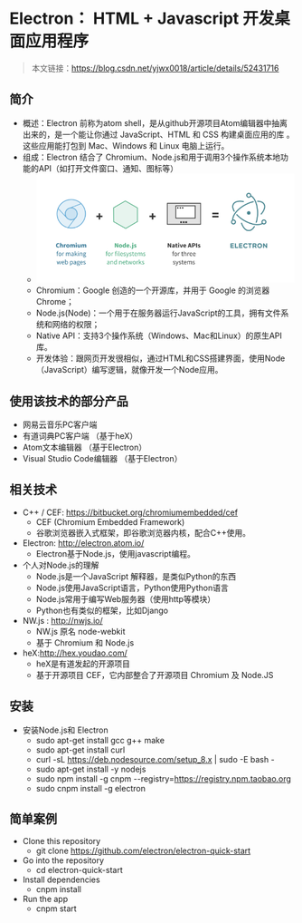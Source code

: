 # Electron： HTML + Javascript 开发桌面应用程序

> 本文链接：https://blog.csdn.net/yjwx0018/article/details/52431716

## 简介

* 概述：Electron 前称为atom shell，是从github开源项目Atom编辑器中抽离出来的，是一个能让你通过 JavaScript、HTML 和 CSS 构建桌面应用的库 。这些应用能打包到 Mac、Windows 和 Linux 电脑上运行。
* 组成：Electron 结合了 Chromium、Node.js和用于调用3个操作系统本地功能的API（如打开文件窗口、通知、图标等）
  * ![1](image/2019-11-16-17-56-56.png)
  * Chromium：Google 创造的一个开源库，并用于 Google 的浏览器 Chrome；
  * Node.js(Node)：一个用于在服务器运行JavaScript的工具，拥有文件系统和网络的权限；
  * Native API：支持3个操作系统（Windows、Mac和Linux）的原生API库。
  * 开发体验：跟网页开发很相似，通过HTML和CSS搭建界面，使用Node（JavaScript）编写逻辑，就像开发一个Node应用。

## 使用该技术的部分产品

* 网易云音乐PC客户端
* 有道词典PC客户端 （基于heX）
* Atom文本编辑器 （基于Electron）
* Visual Studio Code编辑器 （基于Electron）

## 相关技术

* C++ / CEF: https://bitbucket.org/chromiumembedded/cef
  * CEF (Chromium Embedded Framework)
  * 谷歌浏览器嵌入式框架，即谷歌浏览器内核，配合C++使用。
* Electron: http://electron.atom.io/
  * Electron基于Node.js，使用javascript编程。
* 个人对Node.js的理解
  * Node.js是一个JavaScript 解释器，是类似Python的东西
  * Node.js使用JavaScript语言，Python使用Python语言
  * Node.js常用于编写Web服务器（使用http等模块）
  * Python也有类似的框架，比如Django
* NW.js : http://nwjs.io/
  * NW.js 原名 node-webkit
  * 基于 Chromium 和 Node.js
* heX:http://hex.youdao.com/
  * heX是有道发起的开源项目
  * 基于开源项目 CEF，它内部整合了开源项目 Chromium 及 Node.JS

## 安装

* 安装Node.js和 Electron
  * sudo apt-get install gcc g++ make
  * sudo apt-get install curl
  * curl -sL https://deb.nodesource.com/setup_8.x | sudo -E bash -
  * sudo apt-get install -y nodejs
  * sudo npm install -g cnpm --registry=https://registry.npm.taobao.org
  * sudo cnpm install -g electron

## 简单案例

* Clone this repository
  * git clone https://github.com/electron/electron-quick-start
* Go into the repository
  * cd electron-quick-start
* Install dependencies
  * cnpm install
* Run the app
  * cnpm start
  